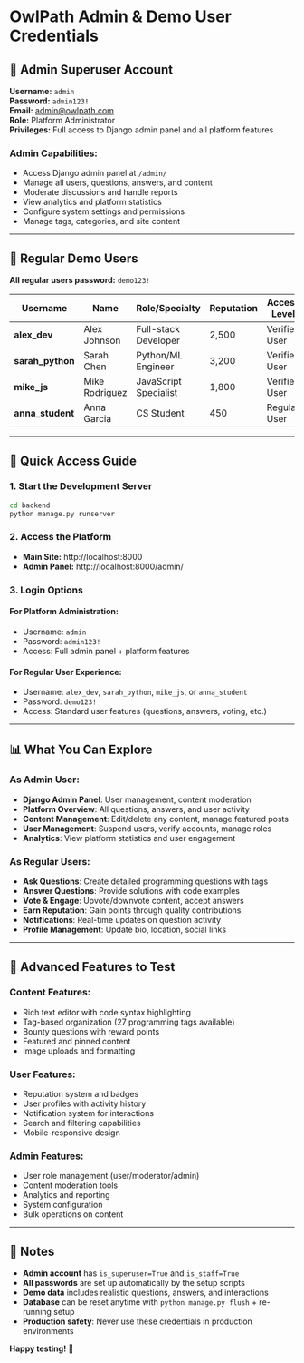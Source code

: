 # OwlPath Admin & Demo User Credentials

## 👑 Admin Superuser Account

**Username:** `admin`  
**Password:** `admin123!`  
**Email:** admin@owlpath.com  
**Role:** Platform Administrator  
**Privileges:** Full access to Django admin panel and all platform features

### Admin Capabilities:
- Access Django admin panel at `/admin/`
- Manage all users, questions, answers, and content
- Moderate discussions and handle reports
- View analytics and platform statistics
- Configure system settings and permissions
- Manage tags, categories, and site content

---

## 👤 Regular Demo Users

**All regular users password:** `demo123!`

| Username | Name | Role/Specialty | Reputation | Access Level |
|----------|------|----------------|------------|--------------|
| **alex_dev** | Alex Johnson | Full-stack Developer | 2,500 | Verified User |
| **sarah_python** | Sarah Chen | Python/ML Engineer | 3,200 | Verified User |
| **mike_js** | Mike Rodriguez | JavaScript Specialist | 1,800 | Verified User |
| **anna_student** | Anna Garcia | CS Student | 450 | Regular User |

---

## 🚀 Quick Access Guide

### 1. Start the Development Server
```bash
cd backend
python manage.py runserver
```

### 2. Access the Platform
- **Main Site:** http://localhost:8000
- **Admin Panel:** http://localhost:8000/admin/

### 3. Login Options

#### For Platform Administration:
- Username: `admin`
- Password: `admin123!`
- Access: Full admin panel + platform features

#### For Regular User Experience:
- Username: `alex_dev`, `sarah_python`, `mike_js`, or `anna_student`
- Password: `demo123!`
- Access: Standard user features (questions, answers, voting, etc.)

---

## 📊 What You Can Explore

### As Admin User:
- **Django Admin Panel**: User management, content moderation
- **Platform Overview**: All questions, answers, and user activity
- **Content Management**: Edit/delete any content, manage featured posts
- **User Management**: Suspend users, verify accounts, manage roles
- **Analytics**: View platform statistics and user engagement

### As Regular Users:
- **Ask Questions**: Create detailed programming questions with tags
- **Answer Questions**: Provide solutions with code examples
- **Vote & Engage**: Upvote/downvote content, accept answers
- **Earn Reputation**: Gain points through quality contributions
- **Notifications**: Real-time updates on question activity
- **Profile Management**: Update bio, location, social links

---

## 🔧 Advanced Features to Test

### Content Features:
- Rich text editor with code syntax highlighting
- Tag-based organization (27 programming tags available)
- Bounty questions with reward points
- Featured and pinned content
- Image uploads and formatting

### User Features:
- Reputation system and badges
- User profiles with activity history
- Notification system for interactions
- Search and filtering capabilities
- Mobile-responsive design

### Admin Features:
- User role management (user/moderator/admin)
- Content moderation tools
- Analytics and reporting
- System configuration
- Bulk operations on content

---

## 📝 Notes

- **Admin account** has `is_superuser=True` and `is_staff=True`
- **All passwords** are set up automatically by the setup scripts
- **Demo data** includes realistic questions, answers, and interactions
- **Database** can be reset anytime with `python manage.py flush` + re-running setup
- **Production safety**: Never use these credentials in production environments

**Happy testing!** 🎉
